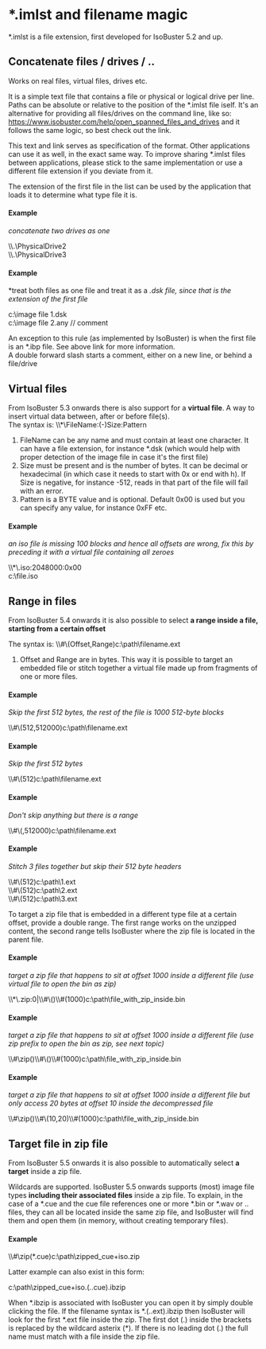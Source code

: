 # *.imlst and filename magic

*.imlst is a file extension, first developed for IsoBuster 5.2 and up.

<h2>Concatenate files / drives / ..</h2>

Works on real files, virtual files, drives etc.

It is a simple text file that contains a file or physical or logical drive per line.  Paths can be absolute or relative to the position of the *.imlst file iself.
It's an alternative for providing all files/drives on the command line, like so: https://www.isobuster.com/help/open_spanned_files_and_drives and it follows the same logic, so best check out the link.

This text and link serves as specification of the format. Other applications can use it as well, in the exact same way.  To improve sharing *.imlst files between applications, please stick to the same implementation or use a different file extension if you deviate from it.

The extension of the first file in the list can be used by the application that loads it to determine what type file it is.

<h4>Example</h4> 

*concatenate two drives as one*

\\\\.\\PhysicalDrive2<br>
\\\\.\\PhysicalDrive3

<h4>Example</h4> 

*treat both files as one file and treat it as a *.dsk file, since that is the extension of the first file*

c:\image file 1.dsk<br>
c:\image file 2.any // comment

An exception to this rule (as implemented by IsoBuster) is when the first file is an *.ibp file.  See above link for more information.
<br>A double forward slash starts a comment, either on a new line, or behind a file/drive

<h2>Virtual files</h2>

From IsoBuster 5.3 onwards there is also support for a **virtual file**.  A way to insert virtual data between, after or before file(s).
<br>The syntax is: \\\\*\\FileName:(-)Size:Pattern
1. FileName can be any name and must contain at least one character.  It can have a file extension, for instance *.dsk (which would help with proper detection of the image file in case it's the first file)
2. Size must be present and is the number of bytes.  It can be decimal or hexadecimal (in which case it needs to start with 0x or end with h).  If Size is negative, for instance -512, reads in that part of the file will fail with an error.
3. Pattern is a BYTE value and is optional.  Default 0x00 is used but you can specify any value, for instance 0xFF etc.

<h4>Example</h4> 

*an iso file is missing 100 blocks and hence all offsets are wrong, fix this by preceding it with a virtual file containing all zeroes*

\\\\*\\.iso:2048000:0x00<br>
c:\file.iso

<h2>Range in files</h2>

From IsoBuster 5.4 onwards it is also possible to select **a range inside a file, starting from a certain offset**

The syntax is: \\\\#\\(Offset,Range)c:\\path\\filename.ext
1. Offset and Range are in bytes.  This way it is possible to target an embedded file or stitch together a virtual file made up from fragments of one or more files.

<h4>Example</h4> 

*Skip the first 512 bytes, the rest of the file is 1000 512-byte blocks*

\\\\#\\(512,512000)c:\\path\\filename.ext

<h4>Example</h4> 

*Skip the first 512 bytes*

\\\\#\\(512)c:\\path\\filename.ext

<h4>Example</h4> 

*Don't skip anything but there is a range*

\\\\#\\(,512000)c:\\path\\filename.ext

<h4>Example</h4> 

*Stitch 3 files together but skip their 512 byte headers*

\\\\#\\(512)c:\\path\\1.ext<br>
\\\\#\\(512)c:\\path\\2.ext<br>
\\\\#\\(512)c:\\path\\3.ext

To target a zip file that is embedded in a different type file at a certain offset, provide a double range.
The first range works on the unzipped content, the second range tells IsoBuster where the zip file is located in the parent file.

<h4>Example</h4> 

*target a zip file that happens to sit at offset 1000 inside a different file (use virtual file to open the bin as zip)*

\\\\*\\.zip:0|\\\\#\\()\\\\#(1000)c:\\path\\file_with_zip_inside.bin

<h4>Example</h4> 

*target a zip file that happens to sit at offset 1000 inside a different file (use zip prefix to open the bin as zip, see next topic)*

\\\\#\\zip()\\\\#\\()\\\\#(1000)c:\\path\\file_with_zip_inside.bin

<h4>Example</h4> 

*target a zip file that happens to sit at offset 1000 inside a different file but only access 20 bytes at offset 10 inside the decompressed file*

\\\\#\\zip()\\\\#\\(10,20)\\\\#(1000)c:\\path\\file_with_zip_inside.bin

<h2>Target file in zip file</h2>

From IsoBuster 5.5 onwards it is also possible to automatically select **a target** inside a zip file.

Wildcards are supported.  IsoBuster 5.5 onwards supports (most) image file types **including their associated files** inside a zip file.
To explain, in the case of a *.cue and the cue file references one or more *.bin or *.wav or .. files, they can all be located inside the same zip file,
and IsoBuster will find them and open them (in memory, without creating temporary files).

<h4>Example</h4> 

\\\\#\\zip(*.cue)c:\\path\\zipped_cue+iso.zip

Latter example can also exist in this form:

c:\\path\\zipped_cue+iso.(..cue).ibzip

When *.ibzip is associated with IsoBuster you can open it by simply double clicking the file.  If the filename syntax is *.(..ext).ibzip then IsoBuster will look for the first *.ext file inside the zip.
The first dot (\.) inside the brackets is replaced by the wildcard asterix (\*).  If there is no leading dot (\.) the full name must match with a file inside the zip file.
